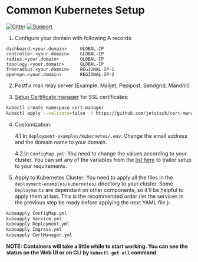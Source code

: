 # Common Kubernetes Setup

[![Gitter](https://img.shields.io/gitter/room/openwisp/general.svg)](https://gitter.im/openwisp/dockerize-openwisp)
[![Support](https://img.shields.io/badge/support-orange.svg)](http://openwisp.org/support.html)

1. Configure your domain with following A records:

```
dashboard.<your.domain>     GLOBAL-IP
controller.<your.domain>    GLOBAL-IP
radius.<your.domain>        GLOBAL-IP
topology.<your.domain>      GLOBAL-IP
freeradius.<your.domain>    REGIONAL-IP-1
openvpn.<your.domain>       REGIONAL-IP-2
```

2. Postfix mail relay server (Example: Mailjet, Pepipost, Sendgrid, Mandrill)

3. [Setup Certificate manager](https://cert-manager.io/docs/installation/kubernetes/#installing-with-regular-manifests) for SSL certificates:

```bash
kubectl create namespace cert-manager
kubectl apply --validate=false -f https://github.com/jetstack/cert-manager/releases/download/v0.12.0/cert-manager.yaml
```

4. Customization:

    4.1 In `deployment-examples/kubernetes/.env`: Change the email address and the domain name to your domain.

    4.2 In `ConfigMap.yml`: You need to change the values according to your cluster. You can set any of the variables from the [list here](docs/ENV.md) to trailor setup to your requirements.

5. Apply to Kubernetes Cluster: You need to apply all the files in the `deployment-examples/kubernetes/` directory to your cluster. Some `Deployments` are dependant on other components, so it'll be helpful to apply them at last. This is the recommended order (let the services in the previous step be ready before applying the next YAML file.):

```bash
kubeapply ConfigMap.yml
kubeapply Service.yml
kubeapply Deployment.yml
kubeapply Ingress.yml
kubeapply CertManager.yml
```

**NOTE: Containers will take a little while to start working. You can see the status on the Web UI or on CLI by `kubectl get all` command.**
